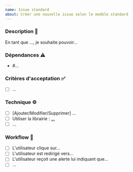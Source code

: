 ```yaml
---
name: Issue standard
about: Créer une nouvelle issue selon le modèle standard
---
```


### Description 📝

En tant que ..., je souhaite pouvoir...

### Dépendances ⚠️
- #...

### Critères d'acceptation ✅

- [ ] ...

### Technique ⚙️

- [ ] [Ajouter/Modifier/Supprimer] ...
- [ ] Utiliser la librairie : [...](url)
- [ ] ...

### Workflow 🔄

- [ ] L'utilisateur clique sur...
- [ ] L'utilisateur est redirigé vers...
- [ ] L'utilisateur reçoit une alerte lui indiquant que...
- [ ] ...
